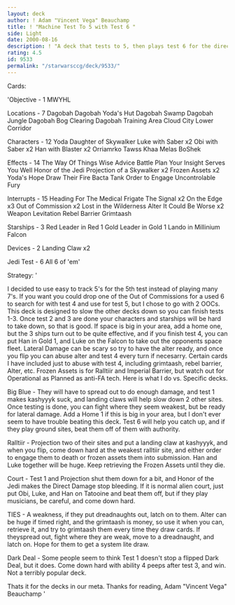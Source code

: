 ```yaml
---
layout: deck
author: ! Adam "Vincent Vega" Beauchamp
title: ! "Machine Test To 5 with Test 6 "
side: Light
date: 2000-08-16
description: ! "A deck that tests to 5, then plays test 6 for the direct damage aspect."
rating: 4.5
id: 9533
permalink: "/starwarsccg/deck/9533/"
---
```

Cards: 

'Objective - 1
MWYHL

Locations - 7
Dagobah
Dagobah Yoda's Hut
Dagobah Swamp
Dagobah Jungle
Dagobah Bog Clearing
Dagobah Training Area
Cloud City Lower Corridor

Characters - 12
Yoda
Daughter of Skywalker
Luke with Saber x2
Obi with Saber x2
Han with Blaster x2
Orriamrko
Tawss Khaa
Melas
BoShek

Effects - 14
The Way Of Things
Wise Advice
Battle Plan
Your Insight Serves You Well
Honor of the Jedi
Projection of a Skywalker x2
Frozen Assets x2
Yoda's Hope
Draw Their Fire
Bacta Tank
Order to Engage
Uncontrolable Fury

Interrupts - 15
Heading For The Medical Frigate
The Signal x2
On the Edge x3
Out of Commission x2
Lost in the Wilderness
Alter
It Could Be Worse x2
Weapon Levitation
Rebel Barrier
Grimtaash

Starships - 3
Red Leader in Red 1
Gold Leader in Gold 1
Lando in Millinium Falcon

Devices - 2
Landing Claw x2

Jedi Test - 6
All 6 of 'em'

Strategy: '

I decided to use easy to track 5's for the 5th test instead of playing many 7's. If you want you could drop one of the Out of Commissions for a used 6 to search for with test 4 and use for test 5, but I chose to go with 2 OOCs. This deck is designed to slow the other decks down so you can finish tests 1-3. Once test 2 and 3 are done your characters and starships will be hard to take down, so that is good. If space is big in your area, add a home one, but the 3 ships turn out to be quite effective, and if you finish test 4, you can put Han in Gold 1, and Luke on the Falcon to take out the opponents space fleet. Lateral Damage can be scary so try to have the alter ready, and once you flip you can abuse alter and test 4 every turn if necesarry. Certain cards I have included just to abuse with test 4, including grimtaash, rebel barrier, Alter, etc. Frozen Assets is for Ralltiir and Imperial Barrier, but watch out for Operational as Planned as anti-FA tech. Here is what I do vs. Specific decks.

Big Blue - They will have to spread out to do enough damage, and test 1 makes kashyyyk suck, and landing claws will help slow down 2 other sites. Once testing is done, you can fight where they seem weakest, but be ready for lateral damage. Add a Home 1 if this is big in your area, but I don't ever seem to have trouble beating this deck. Test 6 will help you catch up, and if they play ground sites, beat them off of them with authority.

Ralltiir - Projection two of their sites and put a landing claw at kashyyyk, and when you flip, come down hard at the weakest ralltiir site, and either order to engage them to death or frozen assets them into submission. Han and Luke together will be huge. Keep retrieving the Frozen Assets until they die.

Court - Test 1 and Projection shut them down for a bit, and Honor of the Jedi makes the Direct Damage stop bleeding. If it is normal alien court, just put Obi, Luke, and Han on Tatooine and beat them off, but if they play musicians, be careful, and come down hard.

TIES - A weakness, if they put dreadnaughts out, latch on to them. Alter can be huge if timed right, and the grimtaash is money, so use it when you can, retrieve it, and try to grimtaash them every time they draw cards. If theyspread out, fight where they are weak, move to a dreadnaught, and latch on. Hope for them to get a system lite draw.

Dark Deal - Some people seem to think Test 1 doesn't stop a flipped Dark Deal, but it does. Come down hard with ability 4 peeps after test 3, and win. Not a terribly popular deck.

Thats it for the decks in our meta. Thanks for reading, Adam "Vincent Vega" Beauchamp '
